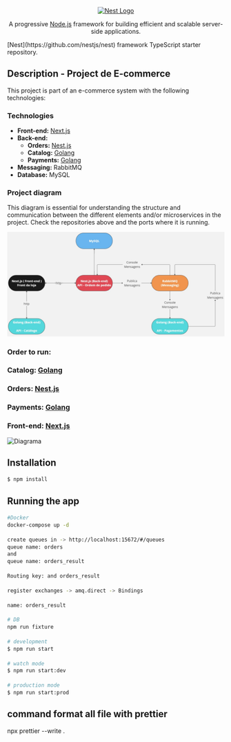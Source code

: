<p align="center">
  <a href="http://nestjs.com/" target="blank"><img src="https://nestjs.com/img/logo-small.svg" width="200" alt="Nest Logo" /></a>
</p>

[circleci-image]: https://img.shields.io/circleci/build/github/nestjs/nest/master?token=abc123def456
[circleci-url]: https://circleci.com/gh/nestjs/nest

  <p align="center">A progressive <a href="http://nodejs.org" target="_blank">Node.js</a> framework for building efficient and scalable server-side applications.</p>
  [Nest](https://github.com/nestjs/nest) framework TypeScript starter repository.

## Description - Project de E-commerce

This project is part of an e-commerce system with the following technologies:

### Technologies

-   **Front-end:** <a href="https://github.com/LuizGustav0/nextjs-ecommerce" target="_blank">Next.js</a>
-   **Back-end:**
    -   **Orders:** <a href="https://github.com/LuizGustav0/nestjs-api-ecommerce-pedidos" target="_blank">Nest.js</a>
    -   **Catalog:** <a href="https://github.com/LuizGustav0/go-api-ecommerce" target="_blank">Golang</a>
    -   **Payments:** <a href="https://github.com/LuizGustav0/go-api-payments-ecommerce" target="_blank">Golang</a>
-   **Messaging:** RabbitMQ
-   **Database:** MySQL

### Project diagram

This diagram is essential for understanding the structure and communication between the different elements and/or microservices in the project. Check the repositories above and the ports where it is running.

<img src="diagrama.jpg"  alt="Diagrama" />

### Order to run:

### **Catalog:** <a href="https://github.com/LuizGustav0/go-api-ecommerce" target="_blank">Golang</a>

### **Orders:** <a href="https://github.com/LuizGustav0/nestjs-api-ecommerce-pedidos" target="_blank">Nest.js</a>

### **Payments:** <a href="https://github.com/LuizGustav0/go-api-payments-ecommerce" target="_blank">Golang</a>

### **Front-end:** <a href="https://github.com/LuizGustav0/nextjs-ecommerce" target="_blank">Next.js</a>

<img src="commerce.gif"  alt="Diagrama" />

## Installation

```bash
$ npm install
```

## Running the app

```bash
#Docker
docker-compose up -d

create queues in -> http://localhost:15672/#/queues
queue name: orders
and
queue name: orders_result

Routing key: and orders_result

register exchanges -> amq.direct -> Bindings

name: orders_result

# DB
npm run fixture

# development
$ npm run start

# watch mode
$ npm run start:dev

# production mode
$ npm run start:prod
```

## command format all file with prettier

npx prettier --write .
